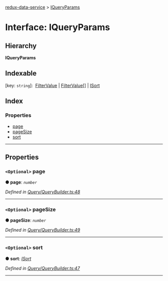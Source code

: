 [redux-data-service](../README.md) > [IQueryParams](../interfaces/iqueryparams.md)

# Interface: IQueryParams

## Hierarchy

**IQueryParams**

## Indexable

\[key: `string`\]:&nbsp; [FilterValue](../#filtervalue) &#124; [FilterValue](../#filtervalue)[] &#124; [ISort](isort.md)

## Index

### Properties

* [page](iqueryparams.md#page)
* [pageSize](iqueryparams.md#pagesize)
* [sort](iqueryparams.md#sort)

---

## Properties

<a id="page"></a>

### `<Optional>` page

**● page**: *`number`*

*Defined in [Query/QueryBuilder.ts:48](https://github.com/Rediker-Software/redux-data-service/blob/5a6fe9c/src/Query/QueryBuilder.ts#L48)*

___
<a id="pagesize"></a>

### `<Optional>` pageSize

**● pageSize**: *`number`*

*Defined in [Query/QueryBuilder.ts:49](https://github.com/Rediker-Software/redux-data-service/blob/5a6fe9c/src/Query/QueryBuilder.ts#L49)*

___
<a id="sort"></a>

### `<Optional>` sort

**● sort**: *[ISort](isort.md)*

*Defined in [Query/QueryBuilder.ts:47](https://github.com/Rediker-Software/redux-data-service/blob/5a6fe9c/src/Query/QueryBuilder.ts#L47)*

___

